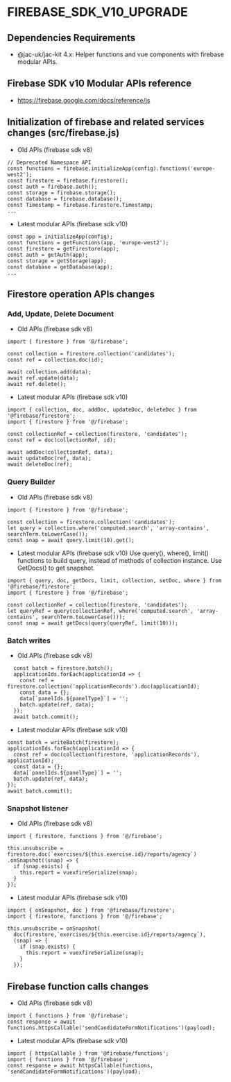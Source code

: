 # FIREBASE_SDK_V10_UPGRADE

## Dependencies Requirements
- @jac-uk/jac-kit 4.x: Helper functions and vue components with firebase modular APIs.

## Firebase SDK v10 Modular APIs reference
- https://firebase.google.com/docs/reference/js

## Initialization of firebase and related services changes (src/firebase.js)
- Old APIs (firebase sdk v8)
```
// Deprecated Namespace API
const functions = firebase.initializeApp(config).functions('europe-west2');
const firestore = firebase.firestore();
const auth = firebase.auth();
const storage = firebase.storage();
const database = firebase.database();
const Timestamp = firebase.firestore.Timestamp;
...
```
- Latest modular APIs (firebase sdk v10)
```
const app = initializeApp(config);
const functions = getFunctions(app, 'europe-west2');
const firestore = getFirestore(app);
const auth = getAuth(app);
const storage = getStorage(app);
const database = getDatabase(app);
...
```
## Firestore operation APIs changes
### Add, Update, Delete Document
- Old APIs (firebase sdk v8)
```
import { firestore } from '@/firebase';

const collection = firestore.collection('candidates');
const ref = collection.doc(id);

await collection.add(data);
await ref.update(data);
await ref.delete();
```
- Latest modular APIs (firebase sdk v10)
```
import { collection, doc, addDoc, updateDoc, deleteDoc } from '@firebase/firestore';
import { firestore } from '@/firebase';

const collectionRef = collection(firestore, 'candidates');
const ref = doc(collectionRef, id);

await addDoc(collectionRef, data);
await updateDoc(ref, data);
await deleteDoc(ref);
```
### Query Builder
- Old APIs (firebase sdk v8)
```
import { firestore } from '@/firebase';

const collection = firestore.collection('candidates');
let query = collection.where('computed.search', 'array-contains', searchTerm.toLowerCase());
const snap = await query.limit(10).get();
```
- Latest modular APIs (firebase sdk v10)
Use query(), where(), limit() functions to build query, instead of methods of collection instance.
Use GetDocs() to get snapshot.
```
import { query, doc, getDocs, limit, collection, setDoc, where } from '@firebase/firestore';
import { firestore } from '@/firebase';

const collectionRef = collection(firestore, 'candidates');
let queryRef = query(collectionRef, where('computed.search', 'array-contains', searchTerm.toLowerCase()));
const snap = await getDocs(query(queryRef, limit(10)));
```
### Batch writes
- Old APIs (firebase sdk v8)
```
  const batch = firestore.batch();
  applicationIds.forEach(applicationId => {
    const ref = firestore.collection('applicationRecords').doc(applicationId);
    const data = {};
    data[`panelIds.${panelType}`] = '';
    batch.update(ref, data);
  });
  await batch.commit();
```
- Latest modular APIs (firebase sdk v10)
```
const batch = writeBatch(firestore);
applicationIds.forEach(applicationId => {
  const ref = doc(collection(firestore, 'applicationRecords'), applicationId);
  const data = {};
  data[`panelIds.${panelType}`] = '';
  batch.update(ref, data);
});
await batch.commit();
```
### Snapshot listener
- Old APIs (firebase sdk v8)
```
import { firestore, functions } from '@/firebase';

this.unsubscribe = firestore.doc(`exercises/${this.exercise.id}/reports/agency`)
.onSnapshot((snap) => {
  if (snap.exists) {
    this.report = vuexfireSerialize(snap);
  }
});
```
- Latest modular APIs (firebase sdk v10)
```
import { onSnapshot, doc } from '@firebase/firestore';
import { firestore, functions } from '@/firebase';

this.unsubscribe = onSnapshot(
  doc(firestore,`exercises/${this.exercise.id}/reports/agency`),
  (snap) => {
    if (snap.exists) {
      this.report = vuexfireSerialize(snap);
    }
  });
```
## Firebase function calls changes
- Old APIs (firebase sdk v8)
```
import { functions } from '@/firebase';
const response = await functions.httpsCallable('sendCandidateFormNotifications')(payload);
```
- Latest modular APIs (firebase sdk v10)
```
import { httpsCallable } from '@firebase/functions';
import { functions } from '@/firebase';
const response = await httpsCallable(functions, 'sendCandidateFormNotifications')(payload);
```
